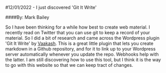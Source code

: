 #12/01/2022 - I just discovered 'Git It Write'

####By: Mark Bailey

So I have been thinking for a while how best to create web material. I recently read on Twitter that you can use git to keep a record of your material. So I did a bit of research and came across the Wordpress plugin 'Git It Write' by <u><a href="https://profiles.wordpress.org/vaakash/">Vaakash</a></u>. This is a great little plugin that lets you create markdown in a Github repository, and for it to link up to your Wordpress server automatically whenever you update the repo. Webhooks help with the latter. I am still discovering how to use this tool, but I think it is the way to go with this website so that we can keep tract of changes.